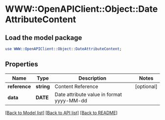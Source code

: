 # WWW::OpenAPIClient::Object::DateAttributeContent

## Load the model package
```perl
use WWW::OpenAPIClient::Object::DateAttributeContent;
```

## Properties
Name | Type | Description | Notes
------------ | ------------- | ------------- | -------------
**reference** | **string** | Content Reference | [optional] 
**data** | **DATE** | Date attribute value in format yyyy-MM-dd | 

[[Back to Model list]](../README.md#documentation-for-models) [[Back to API list]](../README.md#documentation-for-api-endpoints) [[Back to README]](../README.md)



